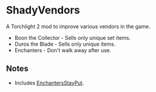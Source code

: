 # ShadyVendors

A Torchlight 2 mod to improve various vendors in the game.

- Boon the Collector - Sells only unique set items.
- Duros the Blade - Sells only unique items.
- Enchanters - Don't walk away after use.

## Notes

- Includes [EnchantersStayPut](https://steamcommunity.com/sharedfiles/filedetails/?id=136209044&searchtext=).